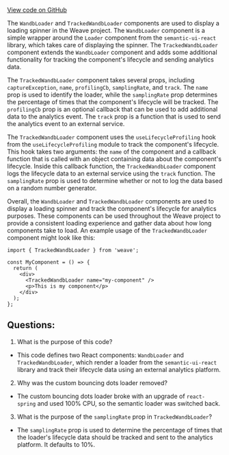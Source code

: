 [View code on GitHub](https://github.com/wandb/weave/weave-js/src/common/components/WandbLoader.tsx)

The `WandbLoader` and `TrackedWandbLoader` components are used to display a loading spinner in the Weave project. The `WandbLoader` component is a simple wrapper around the `Loader` component from the `semantic-ui-react` library, which takes care of displaying the spinner. The `TrackedWandbLoader` component extends the `WandbLoader` component and adds some additional functionality for tracking the component's lifecycle and sending analytics data.

The `TrackedWandbLoader` component takes several props, including `captureException`, `name`, `profilingCb`, `samplingRate`, and `track`. The `name` prop is used to identify the loader, while the `samplingRate` prop determines the percentage of times that the component's lifecycle will be tracked. The `profilingCb` prop is an optional callback that can be used to add additional data to the analytics event. The `track` prop is a function that is used to send the analytics event to an external service.

The `TrackedWandbLoader` component uses the `useLifecycleProfiling` hook from the `useLifecycleProfiling` module to track the component's lifecycle. This hook takes two arguments: the `name` of the component and a callback function that is called with an object containing data about the component's lifecycle. Inside this callback function, the `TrackedWandbLoader` component logs the lifecycle data to an external service using the `track` function. The `samplingRate` prop is used to determine whether or not to log the data based on a random number generator.

Overall, the `WandbLoader` and `TrackedWandbLoader` components are used to display a loading spinner and track the component's lifecycle for analytics purposes. These components can be used throughout the Weave project to provide a consistent loading experience and gather data about how long components take to load. An example usage of the `TrackedWandbLoader` component might look like this:

```
import { TrackedWandbLoader } from 'weave';

const MyComponent = () => {
  return (
    <div>
      <TrackedWandbLoader name="my-component" />
      <p>This is my component</p>
    </div>
  );
};
```
## Questions: 
 1. What is the purpose of this code?
- This code defines two React components: `WandbLoader` and `TrackedWandbLoader`, which render a loader from the `semantic-ui-react` library and track their lifecycle data using an external analytics platform.

2. Why was the custom bouncing dots loader removed?
- The custom bouncing dots loader broke with an upgrade of `react-spring` and used 100% CPU, so the semantic loader was switched back.

3. What is the purpose of the `samplingRate` prop in `TrackedWandbLoader`?
- The `samplingRate` prop is used to determine the percentage of times that the loader's lifecycle data should be tracked and sent to the analytics platform. It defaults to 10%.